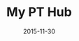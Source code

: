 ---
layout: site
title: "My PT Hub"
date: 2015-11-30
categories: [community]
version: 1.3.20
major: 1
minor: 3
patch: 20
slug: my-pt-hub
link: https://www.mypthub.net/
submitter: adcuz
permalink: /sites/:slug
---